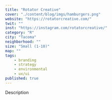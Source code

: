 ```yaml
---
title: "Rotator Creative"
cover: "./content/blog/imgs/hamburgers.png"
website: "https://rotatorcreative.com/"
twit: ""
inst: "https://instagram.com/rotatorcreative/"
category: "R"
city: "Tacoma"
neighborhood: ""
size: "Small (1-10)"
map: ""
tags:
    - branding
    - strategy
    - environmental
    - ux/ui
published: true
---
```


Description
